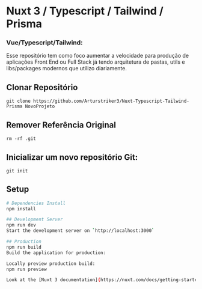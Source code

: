 # Nuxt 3 / Typescript / Tailwind / Prisma

### Vue/Typescript/Tailwind:
 
 Esse repositório tem como foco aumentar a velocidade para produção de aplicações Front End ou Full Stack já tendo arquitetura de pastas, utils e libs/packages modernos que utilizo diariamente.

## Clonar Repositório
```
git clone https://github.com/Arturstriker3/Nuxt-Typescript-Tailwind-Prisma NovoProjeto
```

## Remover Referência Original
```
rm -rf .git
```

## Inicializar um novo repositório Git:
```
git init
```

## Setup

```bash
# Dependencies Install
npm install

## Development Server
npm run dev
Start the development server on `http://localhost:3000`

## Production
npm run build
Build the application for production:

Locally preview production build:
npm run preview

Look at the [Nuxt 3 documentation](https://nuxt.com/docs/getting-started/introduction) to learn more.
```
